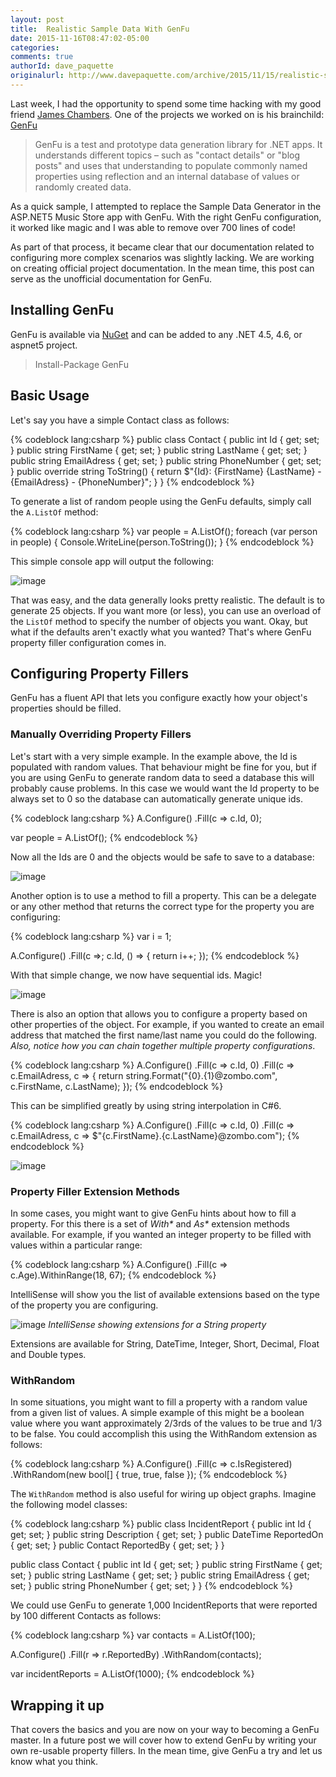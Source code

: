 ```yaml
---
layout: post
title:  Realistic Sample Data With GenFu
date: 2015-11-16T08:47:02-05:00
categories:
comments: true
authorId: dave_paquette
originalurl: http://www.davepaquette.com/archive/2015/11/15/realistic-sample-data-with-genfu.aspx
---
```


Last week, I had the opportunity to spend some time hacking with my good friend [James Chambers][1]. One of the projects we worked on is his brainchild: [GenFu][2]

> GenFu is a test and prototype data generation library for .NET apps. It understands different topics – such as "contact details" or "blog posts" and uses that understanding to populate commonly named properties using reflection and an internal database of values or randomly created data.

As a quick sample, I attempted to replace the Sample Data Generator in the ASP.NET5 Music Store app with GenFu. With the right GenFu configuration, it worked like magic and I was able to remove over 700 lines of code!

As part of that process, it became clear that our documentation related to configuring more complex scenarios was slightly lacking. We are working on creating official project documentation. In the mean time, this post can serve as the unofficial documentation for GenFu.

## Installing GenFu

GenFu is available via [NuGet][3] and can be added to any .NET 4.5, 4.6, or aspnet5 project.

> Install-Package GenFu

## Basic Usage

Let's say you have a simple Contact class as follows:

{% codeblock lang:csharp %}
public class Contact
{
    public int Id { get; set; }
    public string FirstName { get; set; }
    public string LastName { get; set; }
    public string EmailAdress { get; set; }
    public string PhoneNumber { get; set; }
    public override string ToString()
    {
        return $"{Id}: {FirstName} {LastName} - {EmailAdress} - {PhoneNumber}";
    }
}
{% endcodeblock %}

To generate a list of random people using the GenFu defaults, simply call the `A.ListOf` method:

{% codeblock lang:csharp %}
var people = A.ListOf<Contact>();
foreach (var person in people)
{
    Console.WriteLine(person.ToString());
}
{% endcodeblock %}

This simple console app will output the following:

![image][4]

That was easy, and the data generally looks pretty realistic. The default is to generate 25 objects. If you want more (or less), you can use an overload of the `ListOf` method to specify the number of objects you want. Okay, but what if the defaults aren't exactly what you wanted? That's where GenFu property filler configuration comes in.

## Configuring Property Fillers

GenFu has a fluent API that lets you configure exactly how your object's properties should be filled.

### Manually Overriding Property Fillers

Let's start with a very simple example. In the example above, the Id is populated with random values. That behaviour might be fine for you, but if you are using GenFu to generate random data to seed a database this will probably cause problems. In this case we would want the Id property to be always set to 0 so the database can automatically generate unique ids.

{% codeblock lang:csharp %}
A.Configure<Contact>()
            .Fill(c => c.Id, 0);

var people = A.ListOf<Contact>();
{% endcodeblock %}

Now all the Ids are 0 and the objects would be safe to save to a database:

![image][5]

Another option is to use a method to fill a property. This can be a delegate or any other method that returns the correct type for the property you are configuring:

{% codeblock lang:csharp %}
var i = 1;

A.Configure<Contact>()
            .Fill(c =>; c.Id, () => { return i++; });
{% endcodeblock %}

With that simple change, we now have sequential ids. Magic!

![image][6]

There is also an option that allows you to configure a property based on other properties of the object. For example, if you wanted to create an email address that matched the first name/last name you could do the following. _Also, notice how you can chain together multiple property configurations_.

{% codeblock lang:csharp %}
A.Configure<Contact>()
            .Fill(c => c.Id, 0)
            .Fill(c => c.EmailAdress,
                c => { return string.Format("{0}.{1}@zombo.com", c.FirstName, c.LastName); });
{% endcodeblock %}

This can be simplified greatly by using string interpolation in C#6.

{% codeblock lang:csharp %}
A.Configure<Contact>()
            .Fill(c => c.Id, 0)
            .Fill(c => c.EmailAdress,
                  c => $"{c.FirstName}.{c.LastName}@zombo.com");
{% endcodeblock %}

![image][7]

### Property Filler Extension Methods

In some cases, you might want to give GenFu hints about how to fill a property. For this there is a set of _With*_ and _As*_ extension methods available. For example, if you wanted an integer property to be filled with values within a particular range:

{% codeblock lang:csharp %}
A.Configure<Contact>()
            .Fill(c => c.Age).WithinRange(18, 67);
{% endcodeblock %}

IntelliSense will show you the list of available extensions based on the type of the property you are configuring.

![image][8]
_IntelliSense showing extensions for a String property_

Extensions are available for String, DateTime, Integer, Short, Decimal, Float and Double types.

### WithRandom

In some situations, you might want to fill a property with a random value from a given list of values. A simple example of this might be a boolean value where you want approximately 2/3rds of the values to be true and 1/3 to be false. You could accomplish this using the WithRandom extension as follows:

{% codeblock lang:csharp %}
A.Configure<Contact>()
            .Fill(c => c.IsRegistered)
            .WithRandom(new bool[] { true, true, false });
{% endcodeblock %}

The `WithRandom` method is also useful for wiring up object graphs. Imagine the following model classes:

{% codeblock lang:csharp %}
public class IncidentReport
{
    public int Id { get; set; }
    public string Description { get; set; }
    public DateTime ReportedOn { get; set; }
    public Contact ReportedBy { get; set; }
}

public class Contact
{
    public int Id { get; set; }
    public string FirstName { get; set; }
    public string LastName { get; set; }
    public string EmailAdress { get; set; }
    public string PhoneNumber { get; set; }
}
{% endcodeblock %}

We could use GenFu to generate 1,000 IncidentReports that were reported by 100 different Contacts as follows:

{% codeblock lang:csharp %}
var contacts = A.ListOf<Contact>(100);

A.Configure<IncidentReport>()
            .Fill(r => r.ReportedBy)
            .WithRandom(contacts);

var incidentReports = A.ListOf<IncidentReport>(1000);
{% endcodeblock %}


## Wrapping it up

That covers the basics and you are now on your way to becoming a GenFu master. In a future post we will cover how to extend GenFu by writing your own re-usable property fillers. In the mean time, give GenFu a try and let us know what you think.

[1]: http://jameschambers.com/
[2]: http://genfu.io/
[3]: http://nuget.org/packages/GenFu
[4]: http://www.davepaquette.com/wp-content/uploads/2015/11/image_thumb.png "image"
[5]: http://www.davepaquette.com/wp-content/uploads/2015/11/image_thumb1.png "image"
[6]: http://www.davepaquette.com/wp-content/uploads/2015/11/image_thumb2.png "image"
[7]: http://www.davepaquette.com/wp-content/uploads/2015/11/image_thumb3.png "image"
[8]: http://www.davepaquette.com/wp-content/uploads/2015/11/image_thumb4.png "image"
